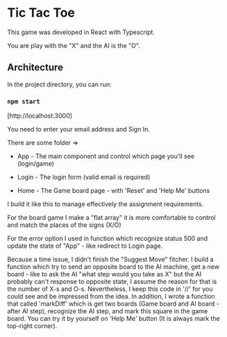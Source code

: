 # Tic Tac Toe

This game was developed in React with Typescript.

You are play with the "X" and the AI is the "O".

## Architecture

In the project directory, you can run:

### `npm start`

[http://localhost:3000]

You need to enter your email address and Sign In.

There are some folder => 

- App - The main component and control which page you'll see (login/game)

- Login - The login form (valid email is required)

- Home - The Game board page - with 'Reset' and 'Help Me' buttons


I build it like this to manage effectively the assignment requirements.

For the board game I make a "flat array" it is more comfortable to control and match the places of the signs (X/O)

For the error option I used in function which recognize status 500 and update the state of "App" - like redirect to Login page.

Because a time issue, I didn't finish the "Suggest Move" fitcher. I build a function which try to send an opposite board to the AI machine, get a new board - like to ask the AI "what step would you take as X" but the AI probably can't response to opposite state, I assume the reason for that is the number of X-s and O-s.
Nevertheless, I keep this code in '//' for you could see and be impressed from the idea. In addition, I wrote a function that called 'markDiff' which is get two boards (Game board and AI board - after AI step), recognize the AI step, and mark this square in the game board.
You can try it by yourself on 'Help Me' button (It is always mark the top-right corner).
